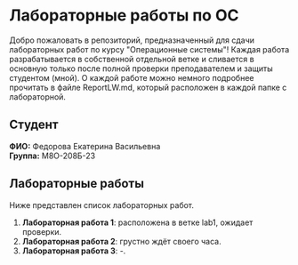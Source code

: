 # Лабораторные работы по ОС

Добро пожаловать в репозиторий, предназначенный для сдачи лабораторных работ по курсу "Операционные системы"! Каждая работа разрабатывается в собственной отдельной ветке и сливается в основную только после полной проверки преподавателем и защиты студентом (мной). О каждой работе можно немного подробнее прочитать в файле ReportLW.md, который расположен в каждой папке с лабораторной.


## Студент

**ФИО:** Федорова Екатерина Васильевна  
**Группа:** М8О-208Б-23


## Лабораторные работы

Ниже представлен список лабораторных работ.

1. **Лабораторная работа 1**: расположена в ветке lab1, ожидает проверки.
2. **Лабораторная работа 2**: грустно ждёт своего часа.
3. **Лабораторная работа 3**: -.